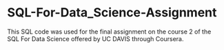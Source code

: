 # SQL-For-Data_Science-Assignment
This SQL code was used for the final assignment on the course 2 of the SQL For Data Science offered by
UC DAVIS through Coursera. 
